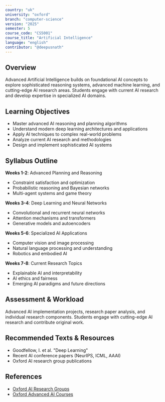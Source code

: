 ```yaml
---
country: "uk"
university: "oxford"
branch: "computer-science"
version: "2025"
semester: 5
course_code: "CS5001"
course_title: "Artificial Intelligence"
language: "english"
contributor: "@deepusnath"
---
```


## Overview

Advanced Artificial Intelligence builds on foundational AI concepts to explore sophisticated reasoning systems, advanced machine learning, and cutting-edge AI research areas. Students engage with current AI research and develop expertise in specialized AI domains.

## Learning Objectives

- Master advanced AI reasoning and planning algorithms
- Understand modern deep learning architectures and applications
- Apply AI techniques to complex real-world problems
- Analyze current AI research and methodologies
- Design and implement sophisticated AI systems

## Syllabus Outline

**Weeks 1-2**: Advanced Planning and Reasoning
- Constraint satisfaction and optimization
- Probabilistic reasoning and Bayesian networks
- Multi-agent systems and game theory

**Weeks 3-4**: Deep Learning and Neural Networks
- Convolutional and recurrent neural networks
- Attention mechanisms and transformers
- Generative models and autoencoders

**Weeks 5-6**: Specialized AI Applications
- Computer vision and image processing
- Natural language processing and understanding
- Robotics and embodied AI

**Weeks 7-8**: Current Research Topics
- Explainable AI and interpretability
- AI ethics and fairness
- Emerging AI paradigms and future directions

## Assessment & Workload

Advanced AI implementation projects, research paper analysis, and individual research components. Students engage with cutting-edge AI research and contribute original work.

## Recommended Texts & Resources

- Goodfellow, I. et al. "Deep Learning"
- Recent AI conference papers (NeurIPS, ICML, AAAI)
- Oxford AI research group publications

## References

- [Oxford AI Research Groups](https://www.cs.ox.ac.uk/research/ai/)
- [Oxford Advanced AI Courses](https://www.cs.ox.ac.uk/teaching/courses/)
